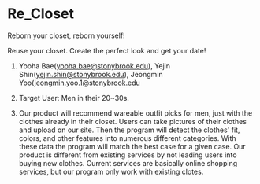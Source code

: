 # Re_Closet
Reborn your closet, reborn yourself!

Reuse your closet. Create the perfect look and get your date! 

1. Yooha Bae(yooha.bae@stonybrook.edu), 
  Yejin Shin(yejin.shin@stonybrook.edu), 
  Jeongmin Yoo(jeongmin.yoo.1@stonybrook.edu
  
2. Target User: Men in their 20~30s. 

3. Our product will recommend wareable outfit picks for men, just with the clothes already in their closet. Users can take pictures of their clothes and upload on our site. Then the program will detect the clothes' fit, colors, and other features into numerous different categories. With these data the program will match the best case for a given case. Our product is different from existing services by not leading users into buying new clothes. Current services are basically online shopping services, but our program only work with existing clotes. 
